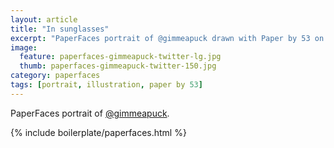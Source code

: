 ```yaml
---
layout: article
title: "In sunglasses"
excerpt: "PaperFaces portrait of @gimmeapuck drawn with Paper by 53 on an iPad."
image: 
  feature: paperfaces-gimmeapuck-twitter-lg.jpg
  thumb: paperfaces-gimmeapuck-twitter-150.jpg
category: paperfaces
tags: [portrait, illustration, paper by 53]
---
```


PaperFaces portrait of [@gimmeapuck](http://twitter.com/gimmeapuck).

{% include boilerplate/paperfaces.html %}